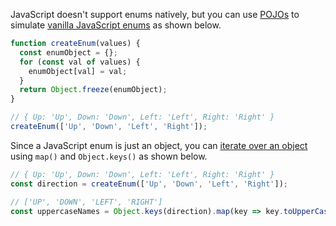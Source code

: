 JavaScript doesn't support enums natively, but you can use [POJOs](/tutorials/fundamentals/pojo) to simulate [vanilla JavaScript enums](/tutorials/fundamentals/enum) as shown below.

```javascript
function createEnum(values) {
  const enumObject = {};
  for (const val of values) {
    enumObject[val] = val;
  }
  return Object.freeze(enumObject);
}

// { Up: 'Up', Down: 'Down', Left: 'Left', Right: 'Right' }
createEnum(['Up', 'Down', 'Left', 'Right']);
```

Since a JavaScript enum is just an object, you can [iterate over an object](/tutorials/fundamentals/iterate-object) using `map()` and `Object.keys()` as shown below.

```javascript
// { Up: 'Up', Down: 'Down', Left: 'Left', Right: 'Right' }
const direction = createEnum(['Up', 'Down', 'Left', 'Right']);

// ['UP', 'DOWN', 'LEFT', 'RIGHT']
const uppercaseNames = Object.keys(direction).map(key => key.toUpperCase());
```
